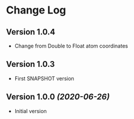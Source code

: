 Change Log
==========

Version 1.0.4 
----------------------------
 * Change from Double to Float atom coordinates

Version 1.0.3
----------------------------

* First SNAPSHOT version

Version 1.0.0 *(2020-06-26)*
----------------------------

 * Initial version
